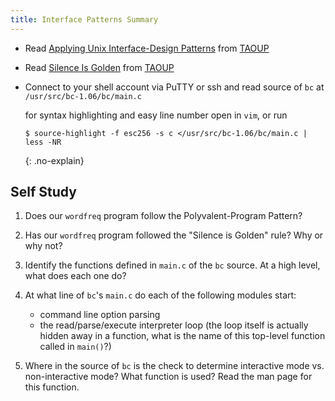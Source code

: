 ```yaml
---
title: Interface Patterns Summary
---
```


- Read [Applying Unix Interface-Design Patterns](http://www.catb.org/esr/writings/taoup/html/ch11s07.html) from [TAOUP]
- Read [Silence Is Golden](http://www.catb.org/esr/writings/taoup/html/ch11s09.html) from [TAOUP]
- Connect to your shell account via PuTTY or ssh and read source of `bc` at `/usr/src/bc-1.06/bc/main.c`

  for syntax highlighting and easy line number open in `vim`, or run

  ~~~~ console
  $ source-highlight -f esc256 -s c </usr/src/bc-1.06/bc/main.c | less -NR
  ~~~~
  {: .no-explain}

[TAOUP]: http://www.catb.org/esr/writings/taoup/html/

## Self Study

1. Does our `wordfreq` program follow the Polyvalent-Program Pattern?

1. Has our `wordfreq` program followed the "Silence is Golden" rule? Why or why not?

1. Identify the functions defined in `main.c` of the `bc` source. At a
   high level, what does each one do?

1. At what line of `bc`'s `main.c` do each of the following modules start:

   - command line option parsing
   - the read/parse/execute interpreter loop (the loop itself is
     actually hidden away in a function, what is the name of this top-level
     function called in `main()`?)

1. Where in the source of `bc` is the check to determine interactive
   mode vs. non-interactive mode? What function is used? Read the man
   page for this function.
